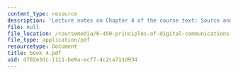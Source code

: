 ```yaml
---
content_type: resource
description: 'Lecture notes on Chapter 4 of the course text: Source and channel waveforms.'
file: null
file_location: /coursemedia/6-450-principles-of-digital-communications-i-fall-2006/d702e3dc1111be9aecf74c2ca711d934_book_4.pdf
file_type: application/pdf
resourcetype: Document
title: book_4.pdf
uid: d702e3dc-1111-be9a-ecf7-4c2ca711d934
---
```

